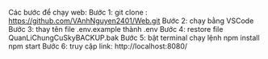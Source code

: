 Các bước để chạy web:
Bước 1: git clone : https://github.com/VAnhNguyen2401/Web.git
Bước 2: chạy bằng VSCode
Bước 3: thay tên file .env.example thành .env
Bước 4: restore file QuanLiChungCuSkyBACKUP.bak
Bước 5: bật terminal chạy lệnh 
      npm install
      npm start
Bước 6: truy cập link: http://localhost:8080/
